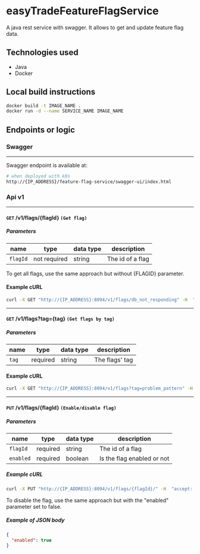 # easyTradeFeatureFlagService

A java rest service with swagger. It allows to get and update feature flag data.

## Technologies used

- Java
- Docker

## Local build instructions

```bash
docker build -t IMAGE_NAME .
docker run -d --name SERVICE_NAME IMAGE_NAME
```

## Endpoints or logic

### Swagger

---

Swagger endpoint is available at:

```bash
# when deployed with k8s
http://{IP_ADDRESS}/feature-flag-service/swagger-ui/index.html
```

### Api v1

---

#### `GET` **/v1/flags/{flagId}** `(Get flag)`

##### Parameters

| name     | type         | data type | description      |
| -------- | ------------ | --------- | ---------------- |
| `flagId` | not required | string    | The id of a flag |

To get all flags, use the same approach but without {FLAGID} parameter.

#### Example cURL

```bash
curl -X GET "http://{IP_ADDRESS}:8094/v1/flags/db_not_responding" -H  "accept: */*"
```

---

#### `GET` **/v1/flags?tag={tag}** `(Get flags by tag)`

##### Parameters

| name  | type     | data type | description    |
| ----- | -------- | --------- | -------------- |
| `tag` | required | string    | The flags' tag |

#### Example cURL

```bash
curl -X GET "http://{IP_ADDRESS}:8094/v1/flags?tag=problem_pattern" -H  "accept: */*"
```

---

#### `PUT` **/v1/flags/{flagId}** `(Enable/disable flag)`

##### Parameters

| name      | type     | data type | description                |
| --------- | -------- | --------- | -------------------------- |
| `flagId`  | required | string    | The id of a flag           |
| `enabled` | required | boolean   | Is the flag enabled or not |

##### Example cURL

```bash
curl -X PUT "http://{IP_ADDRESS}:8094/v1/flags/{flagId}/" -H  "accept: application/json" -d "{\"enabled\": true}"
```

To disable the flag, use the same approach but with the "enabled" parameter set to false.

##### Example of JSON body

```json
{
  "enabled": true
}
```
